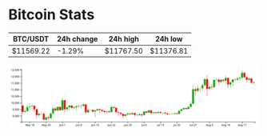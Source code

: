 # Bitcoin Stats

BTC/USDT|24h change|24h high|24h low|
|---|---|---|---|
|$11569.22|-1.29%|$11767.50|$11376.81|

<img src="./chart.svg">
